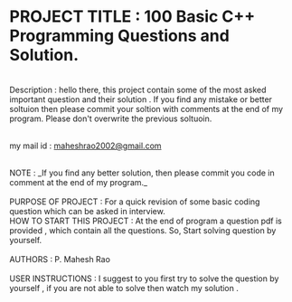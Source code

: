 # PROJECT TITLE :   100 Basic C++ Programming Questions and Solution.
<br />
Description : hello there, this project contain some of the most asked important question and their solution . If you find any mistake or better soltuion then please commit your soltion with comments at the end of my program. Please don't overwrite the previous soltuoin. 

<br /> my mail id : maheshrao2002@gmail.com 

<br />
NOTE :  _If you find any better solution, then please commit you code in comment at the end of my program._
<br />
<br />
PURPOSE OF PROJECT : For a quick revision of some basic coding question which can be asked in interview. 
<br />
HOW TO START THIS PROJECT : At the end of program a question pdf is provided , which contain all the questions. So, Start solving question by yourself. 
<br />
<br />
AUTHORS : P. Mahesh Rao 
<br />
<br />
USER INSTRUCTIONS :   I suggest to you first try to solve the question by yourself , if you are not able to solve then watch my solution .

